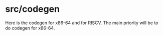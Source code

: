 # src/codegen

Here is the codegen for x86-64 and for RISCV. The main priority will be to do codegen for x86-64.
